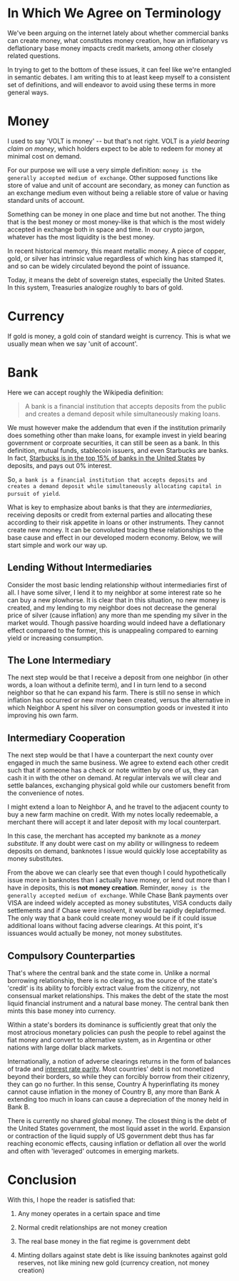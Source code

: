 # In Which We Agree on Terminology

We've been arguing on the internet lately about whether commercial banks can create money, what constitutes money creation, how an inflationary vs deflationary base money impacts credit markets, among other closely related questions.

In trying to get to the bottom of these issues, it can feel like we're entangled in semantic debates. I am writing this to at least keep myself to a consistent set of definitions, and will endeavor to avoid using these terms in more general ways.

# Money
I used to say 'VOLT is money' -- but that's not right. VOLT is a *yield bearing claim on money*, which holders expect to be able to redeem for money at minimal cost on demand.

For our purpose we will use a very simple definition: `money is the generally accepted medium of exchange`. Other supposed functions like store of value and unit of account are secondary, as money can function as an exchange medium even without being a reliable store of value or having standard units of account.

Something can be money in one place and time but not another. The thing that is the best money or most money-like is that which is the most widely accepted in exchange both in space and time. In our crypto jargon, whatever has the most liquidity is the best money.

In recent historical memory, this meant metallic money. A piece of copper, gold, or silver has intrinsic value regardless of which king has stamped it, and so can be widely circulated beyond the point of issuance.

Today, it means the debt of sovereign states, especially the United States. In this system, Treasuries analogize roughly to bars of gold.

# Currency

If gold is money, a gold coin of standard weight is currency. This is what we usually mean when we say 'unit of account'.

# Bank

Here we can accept roughly the Wikipedia definition: 

>A bank is a financial institution that accepts deposits from the public and creates a demand deposit while simultaneously making loans.

We must however make the addendum that even if the institution primarily does something other than make loans, for example invest in yield bearing government or corproate securities, it can still be seen as a bank. In this definition, mutual funds, stablecoin issuers, and even Starbucks are banks. In fact, [Starbucks is in the top 15% of banks in the United States](https://fttembeddedfinance.com/starbucks-banking-serving-coffee/) by deposits, and pays out 0% interest.

So, `a bank is a financial institution that accepts deposits and creates a demand deposit while simultaneously allocating capital in pursuit of yield`.

What is key to emphasize about banks is that they are *intermediaries*, receiving deposits or credit from external parties and allocating these according to their risk appetite in loans or other instruments. They cannot create new money. It can be convoluted tracing these relationships to the base cause and effect in our developed modern economy. Below, we will start simple and work our way up.

## Lending Without Intermediaries

Consider the most basic lending relationship without intermediaries first of all. I have some silver, I lend it to my neighbor at some interest rate so he can buy a new plowhorse. It is clear that in this situation, no new money is created, and my lending to my neighbor does not decrease the general price of silver (cause inflation) any more than me spending my silver in the market would. Though passive hoarding would indeed have a deflationary effect compared to the former, this is unappealing compared to earning yield or increasing consumption.

## The Lone Intermediary

The next step would be that I receive a deposit from one neighbor (in other words, a loan without a definite term), and I in turn lend to a second neighbor so that he can expand his farm. There is still no sense in which inflation has occurred or new money been created, versus the alternative in which Neighbor A spent his silver on consumption goods or invested it into improving his own farm.

## Intermediary Cooperation

The next step would be that I have a counterpart the next county over engaged in much the same business. We agree to extend each other credit such that if someone has a check or note written by one of us, they can cash it in with the other on demand. At regular intervals we will clear and settle balances, exchanging physical gold while our customers benefit from the convenience of notes.

I might extend a loan to Neighbor A, and he travel to the adjacent county to buy a new farm machine on credit. With my notes locally redeemable, a merchant there will accept it and later deposit with my local counterpart.

In this case, the merchant has accepted my banknote as a *money substitute*. If any doubt were cast on my ability or willingness to redeem deposits on demand, banknotes I issue would quickly lose acceptability as money substitutes.

From the above we can clearly see that even though I could hypothetically issue more in banknotes than I actually have money, or lend out more than I have in deposits, this is **not money creation**. Reminder, `money is the generally accepted medium of exchange`. While Chase Bank payments over VISA are indeed widely accepted as money substitutes, VISA conducts daily settlements and if Chase were insolvent, it would be rapidly deplatformed. The only way that a bank could create money would be if it could issue additional loans without facing adverse clearings. At this point, it's issuances would actually be money, not money substitutes.

## Compulsory Counterparties

That's where the central bank and the state come in. Unlike a normal borrowing relationship, there is no clearing, as the source of the state's 'credit' is its ability to forcibly extract value from the citizenry, not consensual market relationships. This makes the debt of the state the most liquid financial instrument and a natural base money. The central bank then mints this base money into currency. 

Within a state's borders its dominance is sufficiently great that only the most atrocious monetary policies can push the people to rebel against the fiat money and convert to alternative system, as in Argentina or other nations with large dollar black markets.

Internationally, a notion of adverse clearings returns in the form of balances of trade and [interest rate parity](https://www.investopedia.com/terms/i/interestrateparity.asp). Most countries' debt is not monetized beyond their borders, so while they can forcibly borrow from their citizenry, they can go no further. In this sense, Country A hyperinflating its money cannot cause inflation in the money of Country B, any more than Bank A extending too much in loans can cause a depreciation of the money held in Bank B.

There is currently no shared global money. The closest thing is the debt of the United States government, the most liquid asset in the world. Expansion or contraction of the liquid supply of US government debt thus has far reaching economic effects, causing inflation or deflation all over the world and often with 'leveraged' outcomes in emerging markets.

# Conclusion

With this, I hope the reader is satisfied that:

1) Any money operates in a certain space and time
   
2) Normal credit relationships are not money creation
   
3) The real base money in the fiat regime is government debt
   
4) Minting dollars against state debt is like issuing banknotes against gold reserves, not like mining new gold (currency creation, not money creation)